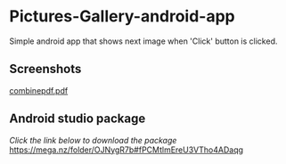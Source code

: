 # Pictures-Gallery-android-app
Simple android app that shows next image when 'Click' button is clicked.
## Screenshots
[combinepdf.pdf](https://github.com/SimonDouglas-bit/Pictures-Gallery-android-app/files/9638453/combinepdf.pdf)
## Android studio package
*Click the link below to download the package*
https://mega.nz/folder/OJNygR7b#fPCMtlmEreU3VTho4ADaqg
